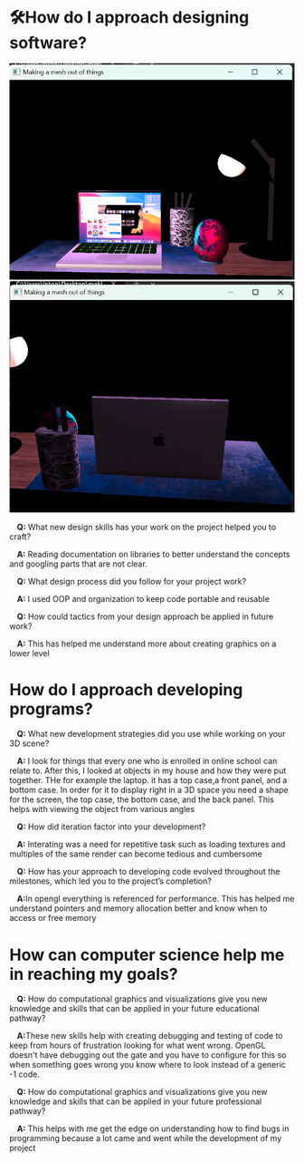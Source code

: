 <h1>🛠️How do I approach designing software?</h1>

<img src="Screenshot 2023-12-17 142623.png"/>
<img src="Screenshot 2023-12-17 142739.png"/>
<p><strong>&nbsp;&nbsp;&nbsp;&nbsp;Q:</strong> What new design skills has your work on the project helped you to craft?</p>
<p><strong>&nbsp;&nbsp;&nbsp;&nbsp;A:</strong> Reading documentation on libraries to better understand the concepts and googling parts that are not clear.</p>
<p><strong>&nbsp;&nbsp;&nbsp;&nbsp;Q:</strong> What design process did you follow for your project work?</p>
<p><strong>&nbsp;&nbsp;&nbsp;&nbsp;A:</strong> I used OOP and organization to keep code portable and reusable</p>
<p><strong>&nbsp;&nbsp;&nbsp;&nbsp;Q:</strong> How could tactics from your design approach be applied in future work?</p>
<p><strong>&nbsp;&nbsp;&nbsp;&nbsp;A:</strong> This has helped me understand more about creating graphics on a lower level</p>

<h1>How do I approach developing programs?</h1>

<p><strong>&nbsp;&nbsp;&nbsp;&nbsp;Q:</strong> What new development strategies did you use while working on your 3D scene?</p>
<p><strong>&nbsp;&nbsp;&nbsp;&nbsp;A:</strong> I look for things that every one who is enrolled in online school can relate to. After this, I looked at objects in my house and how they were put together. THe for example the laptop. it has a top case,a front panel, and a bottom case. In order for it to display right in a 3D space you need a shape for the screen, the top case, the bottom case, and the back panel. This helps with viewing the object from various angles</p>
<p><strong>&nbsp;&nbsp;&nbsp;&nbsp;Q:</strong> How did iteration factor into your development?</p>
<p><strong>&nbsp;&nbsp;&nbsp;&nbsp;A:</strong> Interating was a need for repetitive task such as loading textures and multiples of the same render can become tedious and cumbersome</p>
<p><strong>&nbsp;&nbsp;&nbsp;&nbsp;Q:</strong> How has your approach to developing code evolved throughout the milestones, which led you to the project’s completion?</p>
<p><strong>&nbsp;&nbsp;&nbsp;&nbsp;A:</strong>In opengl everything is referenced for performance. This has helped me understand pointers and memory allocation better and know when to access or free memory</p>

<h1>How can computer science help me in reaching my goals?</h1>

<p><strong>&nbsp;&nbsp;&nbsp;&nbsp;Q:</strong> How do computational graphics and visualizations give you new knowledge and skills that can be applied in your future educational pathway?</p>
<p><strong>&nbsp;&nbsp;&nbsp;&nbsp;A:</strong>These new skills help with creating debugging and testing of code to keep from hours of frustration looking for what went wrong. OpenGL doesn't have debugging out the gate and you have to configure for this so when something goes wrong you know where to look instead of a generic -1 code.</p>
<p><strong>&nbsp;&nbsp;&nbsp;&nbsp;Q:</strong> How do computational graphics and visualizations give you new knowledge and skills that can be applied in your future professional pathway?</p>
<p><strong>&nbsp;&nbsp;&nbsp;&nbsp;A:</strong> This helps with me get the edge on understanding how to find bugs in programming because a lot came and went while the development of my project</p>



